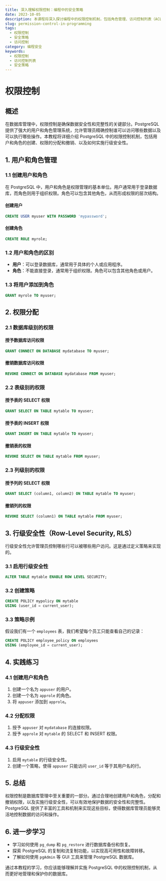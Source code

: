 ```yaml
---
title: 深入理解权限控制：编程中的安全策略
date: 2023-10-05
description: 本课程将深入探讨编程中的权限控制机制，包括角色管理、访问控制列表（ACL）和基于策略的安全模型。学习如何保护您的应用程序免受未授权访问。
slug: permission-control-in-programming
tags:
  - 权限控制
  - 安全策略
  - 访问控制
category: 编程安全
keywords:
  - 权限控制
  - 访问控制列表
  - 安全策略
---
```


# 权限控制

## 概述

在数据库管理中，权限控制是确保数据安全性和完整性的关键部分。PostgreSQL 提供了强大的用户和角色管理系统，允许管理员精确控制谁可以访问哪些数据以及可以执行哪些操作。本教程将详细介绍 PostgreSQL 中的权限控制机制，包括用户和角色的创建、权限的分配和撤销、以及如何实施行级安全性。

## 1. 用户和角色管理

### 1.1 创建用户和角色

在 PostgreSQL 中，用户和角色是权限管理的基本单位。用户通常用于登录数据库，而角色则用于组织权限。角色可以包含其他角色，从而形成权限的层次结构。

#### 创建用户

```sql
CREATE USER myuser WITH PASSWORD 'mypassword';
```

#### 创建角色

```sql
CREATE ROLE myrole;
```

### 1.2 用户和角色的区别

- **用户**：可以登录数据库，通常用于具体的个人或应用程序。
- **角色**：不能直接登录，通常用于组织权限。角色可以包含其他角色或用户。

### 1.3 将用户添加到角色

```sql
GRANT myrole TO myuser;
```

## 2. 权限分配

### 2.1 数据库级别的权限

#### 授予数据库访问权限

```sql
GRANT CONNECT ON DATABASE mydatabase TO myuser;
```

#### 撤销数据库访问权限

```sql
REVOKE CONNECT ON DATABASE mydatabase FROM myuser;
```

### 2.2 表级别的权限

#### 授予表的 SELECT 权限

```sql
GRANT SELECT ON TABLE mytable TO myuser;
```

#### 授予表的 INSERT 权限

```sql
GRANT INSERT ON TABLE mytable TO myuser;
```

#### 撤销表的权限

```sql
REVOKE SELECT ON TABLE mytable FROM myuser;
```

### 2.3 列级别的权限

#### 授予列的 SELECT 权限

```sql
GRANT SELECT (column1, column2) ON TABLE mytable TO myuser;
```

#### 撤销列的权限

```sql
REVOKE SELECT (column1) ON TABLE mytable FROM myuser;
```

## 3. 行级安全性（Row-Level Security, RLS）

行级安全性允许管理员控制哪些行可以被哪些用户访问。这是通过定义策略来实现的。

### 3.1 启用行级安全性

```sql
ALTER TABLE mytable ENABLE ROW LEVEL SECURITY;
```

### 3.2 创建策略

```sql
CREATE POLICY mypolicy ON mytable
USING (user_id = current_user);
```

### 3.3 策略示例

假设我们有一个 `employees` 表，我们希望每个员工只能查看自己的记录：

```sql
CREATE POLICY employee_policy ON employees
USING (employee_id = current_user);
```

## 4. 实践练习

### 4.1 创建用户和角色

1. 创建一个名为 `appuser` 的用户。
2. 创建一个名为 `approle` 的角色。
3. 将 `appuser` 添加到 `approle`。

### 4.2 分配权限

1. 授予 `appuser` 对 `mydatabase` 的连接权限。
2. 授予 `approle` 对 `mytable` 的 SELECT 和 INSERT 权限。

### 4.3 行级安全性

1. 启用 `mytable` 的行级安全性。
2. 创建一个策略，使得 `appuser` 只能访问 `user_id` 等于其用户名的行。

## 5. 总结

权限控制是数据库管理中至关重要的一部分。通过合理地创建用户和角色，分配和撤销权限，以及实施行级安全性，可以有效地保护数据的安全性和完整性。PostgreSQL 提供了丰富的工具和机制来实现这些目标，使得数据库管理员能够灵活地控制数据的访问和操作。

## 6. 进一步学习

- 学习如何使用 `pg_dump` 和 `pg_restore` 进行数据库备份和恢复。
- 探索 PostgreSQL 的复制和流复制功能，以实现高可用性和故障转移。
- 了解如何使用 `pgAdmin` 等 GUI 工具来管理 PostgreSQL 数据库。

通过本教程的学习，你应该能够理解并实施 PostgreSQL 中的权限控制机制，从而更好地管理和保护你的数据库。